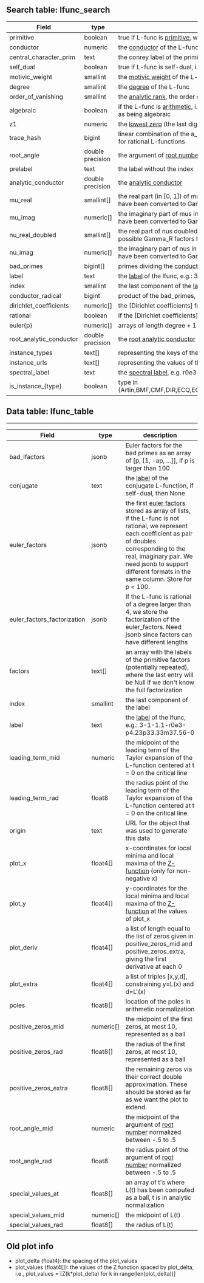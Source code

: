 
Search table: lfunc_search
--------------------------

| Field | type | description |
|----------|    ------     | ----- |
primitive                     |boolean             | true if L-func is [primitive], we use the second moment in many instances to decide this
conductor                     |numeric             | the [conductor] of the L-func
central_character_prim        |text                | the conrey label of the primitive character that induces the [central character] of modulus equal the conductor
self_dual                     |boolean             | true if L-func is self-dual, i.e., all Dirichlet coefficients are real
motivic_weight                |smallint            | the [motivic weight] of the L-func
degree                        |smallint            | the [degree] of the L-func
order_of_vanishing            |smallint            | the [analytic rank], the order of vanishing at its central point
algebraic                     |boolean             | if the L-func is [arithmetic], i.e. normalized [Dirichlet coefficients] are algebraic numbers, conjecturally this is the same as being algebraic
z1                            |numeric             | the [lowest zero] (the last digit may have an error of +-1, e.g., we could represent pi as 3.1416)
trace_hash                    |bigint              | linear combination of the a_p between 2^12 and 2^13 reduced mod 2^61-1 as defined in Section 4.3 of [BSSVY](https://arxiv.org/abs/1602.03715), only for rational L-functions
root_angle                    |double precision    | the argument of [root number] normalized between -.5 to .5
prelabel                      |text                | the label without the index
analytic_conductor            |double precision    | the [analytic conductor]
mu_real                       |smallint[]          | the real part (in [0, 1]) of mus in the analytic normalization the [functional equation], where if possible Gamma_R factors have been converted to Gamma_C
mu_imag                       |numeric[]           | the imaginary part of mus in the analytic normalization the [functional equation], where if possible Gamma_R factors have been converted to Gamma_C
nu_real_doubled               |smallint[]          | the real part of nus doubled, so they are integers, in the analytic normalization the [functional equation], where if possible Gamma_R factors have been converted to Gamma_C
nu_imag                       |numeric[]           | the imaginary part of nus in the analytic normalization the [functional equation], where if possible Gamma_R factors have been converted to Gamma_C
bad_primes                    |bigint[]            | primes dividing the [conductor]
label                         |text                | the [label] of the lfunc, e.g.: 3-1-1.1-r0e3-p4.23p33.33m37.56-0
index                         |smallint            | the last component of the [label]
conductor_radical             |bigint              | product of the bad_primes, i.e., the primes dividing the [conductor]
dirichlet_coefficients        |numeric[]           | the [Dirichlet coefficients] for rational L-functions in arithmetic normalisation starting with a_1
rational                      |boolean             | if the [Dirichlet coefficients] in arithmetic normalisation are rational
euler{p}                      |numeric[]           | arrays of length degree + 1 representing the [euler factors] for p = 2, 3, 5,..., 97 (only for rational L-functions)
root_analytic_conductor       |double precision    | the [root analytic conductor]
instance_types                |text[]              | representing the keys of the multimap url(type) -> url(instance)
instance_urls                 |text[]              | representing the values of the multimap url(type) -> url(instance)
spectral_label                |text                | the [spectral label], e.g. r0e3-p4.23p33.33m37.56
is_instance_{type}            |boolean             | type in {Artin,BMF,CMF,DIR,ECQ,ECQSymPower,ECNF,G2Q,HMF,MaassGL3,MaassGL4,MaassGSp4,NF,HGM,ECQSymPower}






Data table: lfunc_table
-----------------------
____________
| Field | type | description |
|----------|    ------     | ----- |
bad_lfactors                  |jsonb               | Euler factors for the bad primes as an array of [p, [1, -ap, ...]], if p is larger than 100
conjugate                     |text                | the [label] of the conjugate L-function, if self-dual, then None
euler_factors                 |jsonb               | the first [euler factors] stored as array of lists, if the L-func is not rational, we represent each coefficient as pair of doubles corresponding to the real, imaginary pair. We need jsonb to support different formats in the same column.  Store for p < 100.
euler_factors_factorization |jsonb | If the L-func is rational of a degree larger than 4, we store the factorization of the euler_factors.  Need jsonb since factors can have different lengths
factors                       |text[]              | an array with the labels of the primitive factors (potentially repeated), where the last entry will be Null if we don't know the full factorization
index                         |smallint            | the last component of the label
label                         |text                | the [label] of the lfunc, e.g.: 3-1-1.1-r0e3-p4.23p33.33m37.56-0
leading_term_mid              |numeric             | the midpoint of the leading term of the Taylor expansion of the L-function centered at t = 0 on the critical line
leading_term_rad              |float8              | the radius point of the leading term of the Taylor expansion of the L-function centered at t = 0 on the critical line
origin                        |text                | URL for the object that was used to generate this data
plot_x                        |float4[]            | x-coordinates for local minima and local maxima of the [Z-function] (only for non-negative x)
plot_y                        |float4[]            | y-coordinates for the local minima and local maxima of the [Z-function] at the values of plot_x
plot_deriv                    |float4[]            | a list of length equal to the list of zeros given in positive_zeros_mid and positive_zeros_extra, giving the first derivative at each 0
plot_extra                    |float4[]            | a list of triples [x,y,d], constraining y=L(x) and d=L'(x)
poles                         |float8[]            | location of the poles in arithmetic normalization
positive_zeros_mid            |numeric[]           | the midpoint of the first zeros, at most 10, represented as a ball
positive_zeros_rad            |float8[]            | the radius of the first zeros, at most 10, represented as a ball
positive_zeros_extra          |float8[]            | the remaining zeros via their correct double approximation.  These should be stored as far as we want the plot to extend.
root_angle_mid                |numeric             | the midpoint of the argument of [root number] normalized between -.5 to .5
root_angle_rad                |float8                | the radius point of the argument of [root number] normalized between -.5 to .5
special_values_at             |float8[]            | an array of t's where L(t) has been computed as a ball, t is in analytic normalization
special_values_mid            |numeric[]           | the midpoint of L(t)
special_values_rad            |float8[]              | the radius of L(t)


[Dirichlet coefficient]: https://beta.lmfdb.org/knowledge/show/lfunction.dirichlet_series
[analytic conductor]: https://beta.lmfdb.org/knowledge/show/lfunction.analytic_conductor
[analytic rank]: https://beta.lmfdb.org/knowledge/show/lfunction.analytic_rank
[arithmetic]: https://beta.lmfdb.org/knowledge/show/lfunction.arithmetic
[central character]: https://beta.lmfdb.org/knowledge/show/lfunction.central_character
[conductor]: https://beta.lmfdb.org/knowledge/show/lfunction.conductor
[degree]: https://beta.lmfdb.org/knowledge/show/lfunction.degree
[euler factors]: https://beta.lmfdb.org/knowledge/show/lfunction.euler_product
[functional equation]: https://beta.lmfdb.org/knowledge/show/lfunction.functional_equation
[label]: https://beta.lmfdb.org/knowledge/show/lfunction.label
[lowest zero]: https://beta.lmfdb.org/knowledge/show/lfunction.zeros
[motivic weight]: https://beta.lmfdb.org/knowledge/show/lfunction.motivic_weight
[primitive]: https://beta.lmfdb.org/knowledge/show/lfunction.primitive
[root analytic conductor]: https://beta.lmfdb.org/knowledge/show/lfunction.root_analytic_conductor
[root number]: https://beta.lmfdb.org/knowledge/show/lfunction.sign
[spectral label]: https://beta.lmfdb.org/knowledge/show/lfunction.spectral_label
[Z-function]: https://beta.lmfdb.org/knowledge/show/lfunction.zfunction

Old plot info
-------------

* plot_delta (float4): the spacing of the plot_values
* plot_values (float4[]): the values of the Z function spaced by plot_delta, i.e., plot_values = [Z(k*plot_delta) for k in range(len(plot_delta))]

